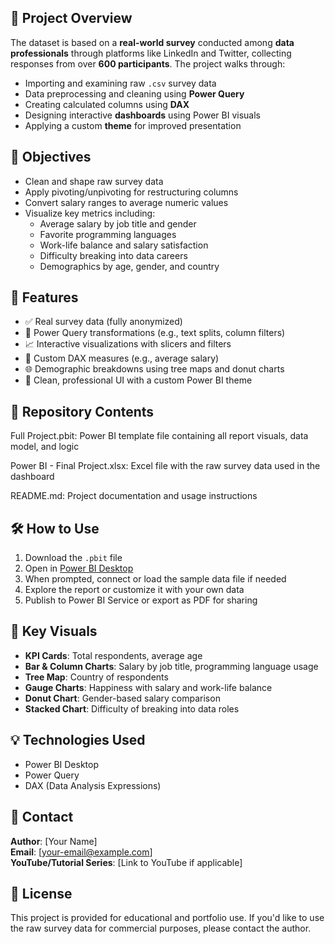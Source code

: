 ## 🧾 Project Overview

The dataset is based on a **real-world survey** conducted among **data professionals** through platforms like LinkedIn and Twitter, collecting responses from over **600 participants**. The project walks through:

- Importing and examining raw `.csv` survey data  
- Data preprocessing and cleaning using **Power Query**  
- Creating calculated columns using **DAX**  
- Designing interactive **dashboards** using Power BI visuals  
- Applying a custom **theme** for improved presentation  

## 🎯 Objectives

- Clean and shape raw survey data  
- Apply pivoting/unpivoting for restructuring columns  
- Convert salary ranges to average numeric values  
- Visualize key metrics including:
  - Average salary by job title and gender
  - Favorite programming languages
  - Work-life balance and salary satisfaction
  - Difficulty breaking into data careers
  - Demographics by age, gender, and country  

## 🚀 Features

- ✅ Real survey data (fully anonymized)
- 🔄 Power Query transformations (e.g., text splits, column filters)
- 📈 Interactive visualizations with slicers and filters
- 🧮 Custom DAX measures (e.g., average salary)
- 🌐 Demographic breakdowns using tree maps and donut charts
- 🎨 Clean, professional UI with a custom Power BI theme

## 📂 Repository Contents

Full Project.pbit: Power BI template file containing all report visuals, data model, and logic

Power BI - Final Project.xlsx: Excel file with the raw survey data used in the dashboard

README.md: Project documentation and usage instructions

## 🛠️ How to Use

1. Download the `.pbit` file
2. Open in [Power BI Desktop](https://powerbi.microsoft.com/desktop/)
3. When prompted, connect or load the sample data file if needed
4. Explore the report or customize it with your own data
5. Publish to Power BI Service or export as PDF for sharing

## 📌 Key Visuals

- **KPI Cards**: Total respondents, average age  
- **Bar & Column Charts**: Salary by job title, programming language usage  
- **Tree Map**: Country of respondents  
- **Gauge Charts**: Happiness with salary and work-life balance  
- **Donut Chart**: Gender-based salary comparison  
- **Stacked Chart**: Difficulty of breaking into data roles  

## 💡 Technologies Used

- Power BI Desktop  
- Power Query  
- DAX (Data Analysis Expressions)

## 📧 Contact

**Author**: [Your Name]  
**Email**: [your-email@example.com]  
**YouTube/Tutorial Series**: [Link to YouTube if applicable]

## 📄 License

This project is provided for educational and portfolio use. If you'd like to use the raw survey data for commercial purposes, please contact the author.
